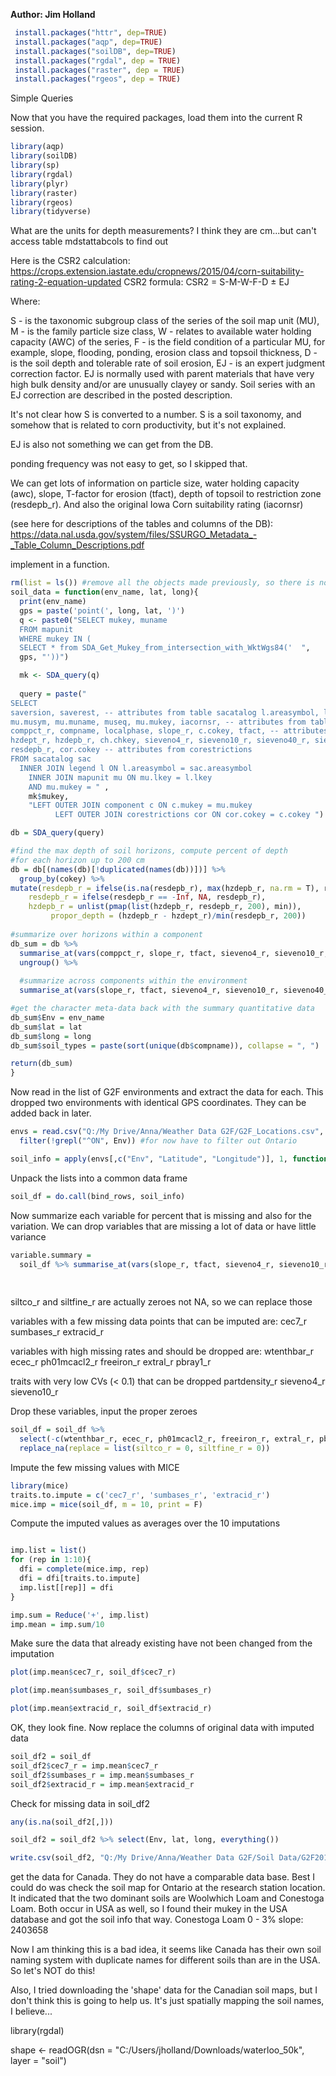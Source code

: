**Author: Jim Holland**


```r
 install.packages("httr", dep=TRUE)
 install.packages("aqp", dep=TRUE)
 install.packages("soilDB", dep=TRUE)
 install.packages("rgdal", dep = TRUE)
 install.packages("raster", dep = TRUE)
 install.packages("rgeos", dep = TRUE)
```


Simple Queries

Now that you have the required packages, load them into the current R session.
```r
library(aqp)
library(soilDB)
library(sp)
library(rgdal)
library(plyr)
library(raster)
library(rgeos)
library(tidyverse)
```

What are the units for depth measurements? I think they are cm...but can't access table mdstattabcols to find out

Here is the CSR2 calculation:
https://crops.extension.iastate.edu/cropnews/2015/04/corn-suitability-rating-2-equation-updated
CSR2 formula: CSR2 = S-M-W-F-D ± EJ

Where:

S - is the taxonomic subgroup class of the series of the soil map unit (MU),
M - is the family particle size class,
W - relates to available water holding capacity (AWC) of the series,
F - is the field condition of a particular MU, for example, slope, flooding, ponding, erosion class and topsoil thickness,
D  - is the soil depth and tolerable rate of soil erosion,
EJ - is an expert judgment correction factor. EJ is normally used with parent materials that have very high bulk density and/or are unusually clayey or sandy. Soil series with an EJ correction are described in the posted description.

It's not clear how S is converted to a number. S is a soil taxonomy, and somehow that is related to corn productivity, but it's not explained.

EJ is also not something we can get from the DB.

ponding frequency was not easy to get, so I skipped that.

We can get lots of information on particle size, water holding capacity (awc), slope, T-factor for erosion (tfact), depth of topsoil to restriction zone (resdepb_r). And also the original Iowa Corn suitability rating (iacornsr)

(see here for descriptions of the tables and columns of the DB):
https://data.nal.usda.gov/system/files/SSURGO_Metadata_-_Table_Column_Descriptions.pdf

implement in a function.
```r
rm(list = ls()) #remove all the objects made previously, so there is no chance of conflict
soil_data = function(env_name, lat, long){
  print(env_name)
  gps = paste('point(', long, lat, ')')
  q <- paste0("SELECT mukey, muname
  FROM mapunit
  WHERE mukey IN (
  SELECT * from SDA_Get_Mukey_from_intersection_with_WktWgs84('  ",
  gps, "'))")

  mk <- SDA_query(q)
  
  query = paste("
SELECT 
saversion, saverest, -- attributes from table sacatalog l.areasymbol, l.areaname, l.lkey, -- attributes from table legend 
mu.musym, mu.muname, museq, mu.mukey, iacornsr, -- attributes from table mapunit
comppct_r, compname, localphase, slope_r, c.cokey, tfact, -- attributes from table component 
hzdept_r, hzdepb_r, ch.chkey, sieveno4_r, sieveno10_r, sieveno40_r, sieveno200_r, sandvc_r, sandco_r, sandmed_r, sandfine_r, sandvf_r, siltco_r, siltfine_r, claytotal_r, partdensity, ksat_r, awc_r, wtenthbar_r, wthirdbar_r, wfifteenbar_r, kwfact, caco3_r, gypsum_r, sar_r, cec7_r, ecec_r, ph01mcacl2_r, sumbases_r, freeiron_r, extracid_r, extral_r, pbray1_r, -- attributes from table chorizon
resdepb_r, cor.cokey -- attributes from corestrictions
FROM sacatalog sac   
  INNER JOIN legend l ON l.areasymbol = sac.areasymbol   
    INNER JOIN mapunit mu ON mu.lkey = l.lkey       
    AND mu.mukey = " ,
    mk$mukey, 
    "LEFT OUTER JOIN component c ON c.mukey = mu.mukey                 LEFT OUTER JOIN chorizon ch ON ch.cokey = c.cokey  
          LEFT OUTER JOIN corestrictions cor ON cor.cokey = c.cokey ")

db = SDA_query(query) 

#find the max depth of soil horizons, compute percent of depth
#for each horizon up to 200 cm
db = db[(names(db)[!duplicated(names(db))])] %>%
  group_by(cokey) %>%
mutate(resdepb_r = ifelse(is.na(resdepb_r), max(hzdepb_r, na.rm = T), resdepb_r),
    resdepb_r = ifelse(resdepb_r == -Inf, NA, resdepb_r),   
    hzdepb_r = unlist(pmap(list(hzdepb_r, resdepb_r, 200), min)),
         propor_depth = (hzdepb_r - hzdept_r)/min(resdepb_r, 200))
     
#summarize over horizons within a component
db_sum = db %>%
  summarise_at(vars(comppct_r, slope_r, tfact, sieveno4_r, sieveno10_r, sieveno40_r, sieveno200_r, sandvc_r, sandco_r, sandmed_r, sandfine_r, sandvf_r, siltco_r, siltfine_r, claytotal_r, partdensity, ksat_r, awc_r, wtenthbar_r, wthirdbar_r, wfifteenbar_r, kwfact, caco3_r, gypsum_r, sar_r, cec7_r, ecec_r, ph01mcacl2_r, sumbases_r, freeiron_r, extracid_r, extral_r, pbray1_r, resdepb_r), ~ weighted.mean(., w = propor_depth, na.rm = T)) %>%
  ungroup() %>%
  
  #summarize across components within the environment
  summarise_at(vars(slope_r, tfact, sieveno4_r, sieveno10_r, sieveno40_r, sieveno200_r, sandvc_r, sandco_r, sandmed_r, sandfine_r, sandvf_r, siltco_r, siltfine_r, claytotal_r, partdensity, ksat_r, awc_r, wtenthbar_r, wthirdbar_r, wfifteenbar_r, kwfact, caco3_r, gypsum_r, sar_r, cec7_r, ecec_r, ph01mcacl2_r, sumbases_r, freeiron_r, extracid_r, extral_r, pbray1_r, resdepb_r), ~ weighted.mean(., w = comppct_r, na.rm = T))

#get the character meta-data back with the summary quantitative data
db_sum$Env = env_name
db_sum$lat = lat
db_sum$long = long
db_sum$soil_types = paste(sort(unique(db$compname)), collapse = ", ")

return(db_sum)
}
```

Now read in the list of G2F environments and extract the data for each. This dropped two environments with identical GPS coordinates. They can be added back in later.
```r
envs = read.csv("Q:/My Drive/Anna/Weather Data G2F/G2F_Locations.csv", stringsAsFactors = F) %>%
  filter(!grepl("^ON", Env)) #for now have to filter out Ontario 
```

```r
soil_info = apply(envs[,c("Env", "Latitude", "Longitude")], 1, function(x) soil_data(x['Env'], x['Latitude'], x['Longitude']))
```
Unpack the lists into a common data frame
```r
soil_df = do.call(bind_rows, soil_info)
```

Now summarize each variable for percent that is missing and also for the variation. We can drop variables that are missing a lot of data or have little variance
```r
variable.summary = 
  soil_df %>% summarise_at(vars(slope_r, tfact, sieveno4_r, sieveno10_r, sieveno40_r, sieveno200_r, sandvc_r, sandco_r, sandmed_r, sandfine_r, sandvf_r, siltco_r, siltfine_r, claytotal_r, partdensity, ksat_r, awc_r, wtenthbar_r, wthirdbar_r, wfifteenbar_r, kwfact, caco3_r, gypsum_r, sar_r, cec7_r, ecec_r, ph01mcacl2_r, sumbases_r, freeiron_r, extracid_r, extral_r, pbray1_r, resdepb_r), funs(missing = mean(is.na(.)), CV = (sd(.,na.rm = T))/mean(.,na.rm = T)) )
                            
                            
```

siltco_r and siltfine_r are actually zeroes not NA, so we can replace those

variables with a few missing data points that can be imputed are:
cec7_r
sumbases_r
extracid_r

variables with high missing rates and should be dropped are:
wtenthbar_r
ecec_r
ph01mcacl2_r
freeiron_r
extral_r
pbray1_r

traits with very low CVs (< 0.1) that can be dropped
partdensity_r
sieveno4_r
sieveno10_r

Drop these variables, input the proper zeroes
```r
soil_df = soil_df %>%
  select(-c(wtenthbar_r, ecec_r, ph01mcacl2_r, freeiron_r, extral_r, pbray1_r, partdensity, sieveno4_r, sieveno10_r)) %>%
  replace_na(replace = list(siltco_r = 0, siltfine_r = 0))
```

Impute the few missing values with MICE
```r
library(mice)
traits.to.impute = c('cec7_r', 'sumbases_r', 'extracid_r')
mice.imp = mice(soil_df, m = 10, print = F)
```
Compute the imputed values as averages over the 10 imputations
```r

imp.list = list()
for (rep in 1:10){
  dfi = complete(mice.imp, rep)
  dfi = dfi[traits.to.impute]
  imp.list[[rep]] = dfi
}

imp.sum = Reduce('+', imp.list)
imp.mean = imp.sum/10

```


Make sure the data that already existing have not been changed from the imputation
```r
plot(imp.mean$cec7_r, soil_df$cec7_r)
```
```r
plot(imp.mean$sumbases_r, soil_df$sumbases_r)
```
```r
plot(imp.mean$extracid_r, soil_df$extracid_r)
```
OK, they look fine. Now replace the columns of original data with imputed data
```r
soil_df2 = soil_df 
soil_df2$cec7_r = imp.mean$cec7_r
soil_df2$sumbases_r = imp.mean$sumbases_r
soil_df2$extracid_r = imp.mean$extracid_r
```

Check for missing data in soil_df2
```r
any(is.na(soil_df2[,]))
```
```r
soil_df2 = soil_df2 %>% select(Env, lat, long, everything())
```

```r
write.csv(soil_df2, "Q:/My Drive/Anna/Weather Data G2F/Soil Data/G2F2014_16_SoilData.csv", row.names = F, quote = F)
```

get the data for Canada. They do not have a comparable data base. Best I could do was check the soil map for Ontario at the research station location. It indicated that the two dominant soils are Woolwhich Loam and Conestoga Loam. Both occur in USA as well, so I found their mukey in the USA database and got the soil info that way.
Conestoga Loam 0 - 3% slope: 2403658

Now I am thinking this is a bad idea, it seems like Canada has their own soil naming system with duplicate names for different soils than are in the USA. So let's NOT do this!

Also, I tried downloading the 'shape' data for the Canadian soil maps, but I don't think this is going to help us. It's just spatially mapping the soil names, I believe...

library(rgdal)

shape <- readOGR(dsn = "C:/Users/jholland/Downloads/waterloo_50k", layer = "soil")


